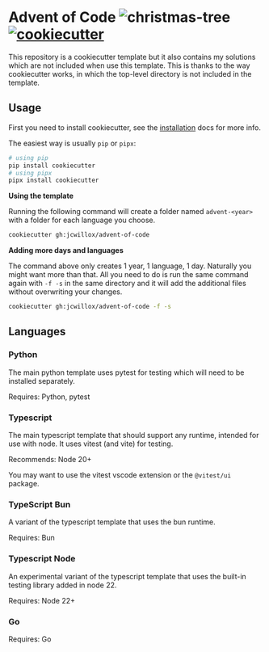 # Advent of Code ![christmas-tree](https://api.iconify.design/twemoji/christmas-tree.svg?height=28) [![cookiecutter](https://api.iconify.design/icomoon-free/pacman.svg?color=%23d4aa00&height=26)](https://github.com/cookiecutter/cookiecutter)

This repository is a cookiecutter template but it also contains my solutions which are not included when use this template. This is thanks to the way cookiecutter works, in which the top-level directory is not included in the template.

## Usage

First you need to install cookiecutter, see the [installation](https://cookiecutter.readthedocs.io/en/latest/installation.html) docs for more info.

The easiest way is usually `pip` or `pipx`:

```bash
# using pip
pip install cookiecutter
# using pipx
pipx install cookiecutter
```

**Using the template**

Running the following command will create a folder named `advent-<year>` with a folder for each language you choose.

```bash
cookiecutter gh:jcwillox/advent-of-code
```

**Adding more days and languages**

The command above only creates 1 year, 1 language, 1 day. Naturally you might want more than that. All you need to do is run the same command again with `-f -s` in the same directory and it will add the additional files without overwriting your changes.

```bash
cookiecutter gh:jcwillox/advent-of-code -f -s
```

## Languages

### Python

The main python template uses pytest for testing which will need to be installed separately.

Requires: Python, pytest

### Typescript

The main typescript template that should support any runtime, intended for use with node. It uses vitest (and vite) for testing.

Recommends: Node 20+

You may want to use the vitest vscode extension or the `@vitest/ui` package.

### TypeScript Bun

A variant of the typescript template that uses the bun runtime.

Requires: Bun

### Typescript Node

An experimental variant of the typescript template that uses the built-in testing library added in node 22.

Requires: Node 22+

### Go

Requires: Go
